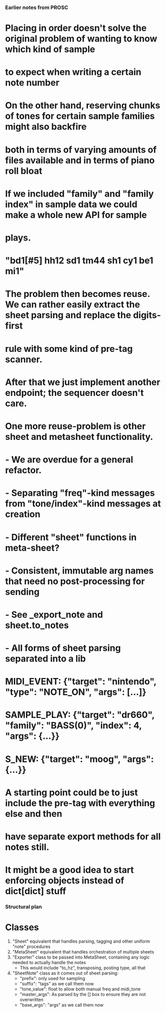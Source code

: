 ### Earlier notes from PROSC

# Placing in order doesn't solve the original problem of wanting to know which kind of sample 
# to expect when writing a certain note number 
# On the other hand, reserving chunks of tones for certain sample families might also backfire
# both in terms of varying amounts of files available and in terms of piano roll bloat
# If we included "family" and "family index" in sample data we could make a whole new API for sample 
# plays. 

# "bd1[#5] hh12 sd1 tm44 sh1 cy1 be1 mi1"
# The problem then becomes reuse. We can rather easily extract the sheet parsing and replace the digits-first
# rule with some kind of pre-tag scanner.
# After that we just implement another endpoint; the sequencer doesn't care. 
# One more reuse-problem is other sheet and metasheet functionality. 
# - We are overdue for a general refactor. 
#   - Separating "freq"-kind messages from "tone/index"-kind messages at creation
#       - Different "sheet" functions in meta-sheet? 
#   - Consistent, immutable arg names that need no post-processing for sending
#       - See _export_note and sheet.to_notes
#   - All forms of sheet parsing separated into a lib 
#
#
# MIDI_EVENT: {"target": "nintendo", "type": "NOTE_ON", "args": [...]}
# SAMPLE_PLAY: {"target": "dr660", "family": "BASS(0)", "index": 4, "args": {...}}
# S_NEW: {"target": "moog", "args": {...}}

# A starting point could be to just include the pre-tag with everything else and then 
# have separate export methods for all notes still. 
# It might be a good idea to start enforcing objects instead of dict[dict] stuff

### Structural plan 

# Classes 
1. "Sheet" equivalent that handles parsing, tagging and other uniform "note" procedures
2. "MetaSheet" equivalent that handles orchestration of multiple sheets 
3. "Exporter" class to be passed into MetaSheet, containing any logic needed to actually handle the notes 
    - This would include "to_hz", transposing, posting type, all that 
4. "SheetNote" class as it comes out of sheet parsing:
    - "prefix": only used for sampling 
    - "suffix": "tags" as we call them now 
    - "tone_value": float to allow both manual freq and midi_tone
    - "master_args": As parsed by the [] box to ensure they are not overwritten
    - "base_args": "args" as we call them now 